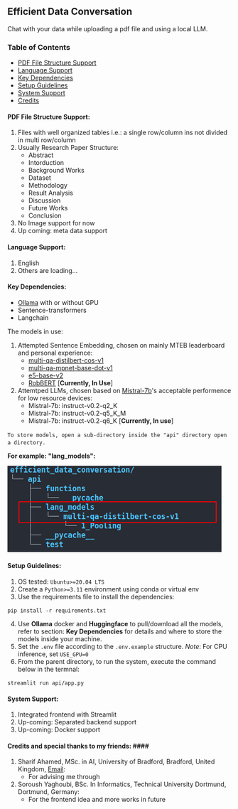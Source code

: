 ## Efficient Data Conversation ##

Chat with your data while uploading a pdf file and using a local LLM.

### Table of Contents ###

* [PDF File Structure Support](#pdf-file-structure-support)
* [Language Support](#language-support)
* [Key Dependencies](#key-dependencies)
* [Setup Guidelines](#setup-guidelines)
* [System Support](#system-support)
* [Credits](#credits-and-special-thanks-to-my-friends)

#### PDF File Structure Support: <a name="pdf_structure"></a> ####

1. Files with well organized tables i.e.: a single row/column ins not divided in multi row/column
2. Usually Research Paper Structure:
    * Abstract
    * Intorduction
    * Background Works
    * Dataset
    * Methodology
    * Result Analysis
    * Discussion
    * Future Works
    * Conclusion
3. No Image support for now
4. Up coming: meta data support

#### Language Support: <a name="language_support"></a> ####

1. English
2. Others are loading...

#### Key Dependencies: <a name="key_dependencies"></a> ####

* [Ollama](https://ollama.com/blog/ollama-is-now-available-as-an-official-docker-image) with or without GPU
* Sentence-transformers
* Langchain

The models in use:

1. Attempted Sentence Embedding, chosen on mainly MTEB leaderboard and personal experience:
    * [multi-qa-distilbert-cos-v1](https://huggingface.co/sentence-transformers/multi-qa-distilbert-cos-v1)
    * [multi-qa-mpnet-base-dot-v1](https://huggingface.co/sentence-transformers/multi-qa-mpnet-base-dot-v1)
    * [e5-base-v2](https://huggingface.co/intfloat/e5-base-v2)
    * [RobBERT](https://pieter.ai/robbert/) [**Currently, In Use**]
2. Attemtped LLMs, chosen based on [Mistral-7b](https://ollama.com/library/mistral/tags)'s acceptable performence for low resource devices:
    * Mistral-7b: instruct-v0.2-q2_K
    * Mistral-7b: instruct-v0.2-q5_K_M
    * Mistral-7b: instruct-v0.2-q6_K [**Currently, In use**]

`To store models, open a sub-directory inside the "api" directory open a directory.`

**For example: "lang_models":**

![plot](./directory.png)

#### Setup Guidelines: <a name="setup_guidelines"></a> ###

1. OS tested: `Ubuntu>=20.04 LTS`
2. Create a `Python>=3.11` environment using conda or virtual env
3. Use the requirements file to install the dependencies:
```
pip install -r requirements.txt
```
4. Use **Ollama** docker and **Huggingface** to pull/download all the models, refer to section: **Key Dependencies** for details and where to store the models inside your machine.
5. Set the `.env` file according to the `.env.example` structure.
*Note*: For CPU inference, set `USE_GPU=0`
6. From the parent directory, to run the system, execute the command below in the termnal:
```
streamlit run api/app.py
```

#### System Support: <a name="system_support"></a> ####

1. Integrated frontend with Streamlit
2. Up-coming: Separated backend support
3. Up-coming: Docker support

#### Credits and special thanks to my friends: <a name="credits"></a>####

1. Sharif Ahamed, MSc. in AI, University of Bradford, Bradford, United Kingdom, [Email](sharifahamed485@gmail.com):
    * For advising me through
2. Soroush Yaghoubi, BSc. In Informatics, Technical University Dortmund, Dortmund, Germany:
    * For the frontend idea and more works in future